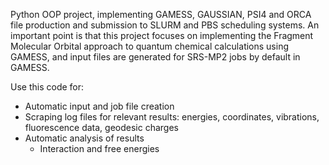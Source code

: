 Python OOP project, implementing GAMESS, GAUSSIAN, PSI4 and ORCA file production and
submission to SLURM and PBS scheduling systems. An important point is that
this project focuses on implementing the Fragment Molecular Orbital approach to
quantum chemical calculations using GAMESS, and input files are generated for
SRS-MP2 jobs by default in GAMESS.

Use this code for:

- Automatic input and job file creation
- Scraping log files for relevant results: energies, coordinates, vibrations,
  fluorescence data, geodesic charges
- Automatic analysis of results
  - Interaction and free energies
